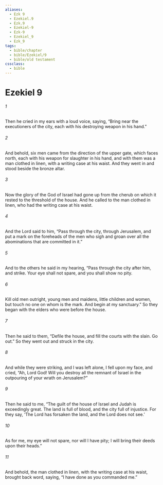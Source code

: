```yaml
---
aliases:
  - Ezk 9
  - Ezekiel.9
  - Ezk.9
  - Ezekiel-9
  - Ezk-9
  - Ezekiel_9
  - Ezk_9
tags:
  - bible/chapter
  - bible/Ezekiel/9
  - bible/old testament
cssclass:
  - bible
---
```


# Ezekiel 9

###### 1
Then he cried in my ears with a loud voice, saying, “Bring near the executioners of the city, each with his destroying weapon in his hand.”
###### 2
And behold, six men came from the direction of the upper gate, which faces north, each with his weapon for slaughter in his hand, and with them was a man clothed in linen, with a writing case at his waist. And they went in and stood beside the bronze altar.
###### 3
Now the glory of the God of Israel had gone up from the cherub on which it rested to the threshold of the house. And he called to the man clothed in linen, who had the writing case at his waist.
###### 4
And the Lord said to him, “Pass through the city, through Jerusalem, and put a mark on the foreheads of the men who sigh and groan over all the abominations that are committed in it.”
###### 5
And to the others he said in my hearing, “Pass through the city after him, and strike. Your eye shall not spare, and you shall show no pity.
###### 6
Kill old men outright, young men and maidens, little children and women, but touch no one on whom is the mark. And begin at my sanctuary.” So they began with the elders who were before the house.
###### 7
Then he said to them, “Defile the house, and fill the courts with the slain. Go out.” So they went out and struck in the city.
###### 8
And while they were striking, and I was left alone, I fell upon my face, and cried, “Ah, Lord God! Will you destroy all the remnant of Israel in the outpouring of your wrath on Jerusalem?”
###### 9
Then he said to me, “The guilt of the house of Israel and Judah is exceedingly great. The land is full of blood, and the city full of injustice. For they say, ‘The Lord has forsaken the land, and the Lord does not see.’
###### 10
As for me, my eye will not spare, nor will I have pity; I will bring their deeds upon their heads.”
###### 11
And behold, the man clothed in linen, with the writing case at his waist, brought back word, saying, “I have done as you commanded me.”


